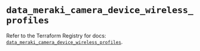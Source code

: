 # `data_meraki_camera_device_wireless_profiles`

Refer to the Terraform Registry for docs: [`data_meraki_camera_device_wireless_profiles`](https://registry.terraform.io/providers/ciscodevnet/meraki/1.7.1/docs/data-sources/camera_device_wireless_profiles).
